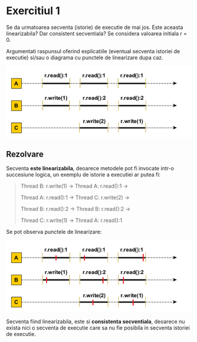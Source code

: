 # Exercitiul 1

Se da urmatoarea secventa (istorie) de executie de mai jos. Este aceasta linearizabila? Dar consistent secventiala? Se considera valoarea initiala r = 0.

Argumentati raspunsul oferind explicatiile (eventual secventa istoriei de executie) si/sau o diagrama cu punctele de linearizare dupa caz.

![alt text](./media/img1.png)

## Rezolvare

Secventa **este linearizabila**, deoarece metodele pot fi invocate intr-o succesiune logica, un exemplu de istorie a executiei ar putea fi:

> Thread B: r.write(1) -> Thread A: r.read():1 ->
>
> Thread A: r.read():1 -> Thread C: r.write(2) ->
>
> Thread B: r.read():2 -> Thread B: r.read():2 ->
>
> Thread C: r.write(1) -> Thread A: r.read():1

Se pot observa punctele de linearizare:

![alt text](./media/img2.png)

Secventa fiind linearizabila, este si **consistenta secventiala**, deoarece nu exista nici o secventa de executie care sa nu fie posibila in secventa istoriei de executie.
